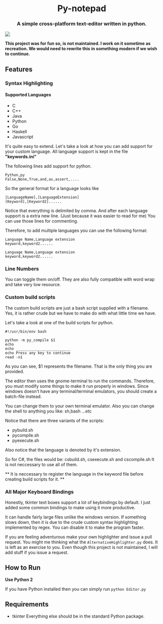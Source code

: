 <p align="center">
<h1 align="center"> Py-notepad </h1>

<h3 align="center">A simple cross-platform text-editor written in python.</h3>

<img src="https://raw.githubusercontent.com/GnikDroy/py-notepad/master/screenshots/screenshot.png">
</p>

**This project was for fun so, is not maintained. I work on it sometime as recreation. We would need to rewrite this in something modern if we wish to continue.**

## Features

### Syntax Highlighting

#### Supported Languages
- C
- C++
- Java
- Python
- Go
- Haskell
- Javascript

It's quite easy to extend. Let's take a look at how you can add support for your custom language.
All language support is kept in the file **"keywords.ini"**

The following lines add support for python.
```
Python,py
False,None,True,and,as,assert,....
```

So the general format for a language looks like

```
[LanguageName],[LanguageExtension]
[Keyword],[Keyword2]......
```

Notice that everything is delimited by comma.
And after each language support is a extra new line. 
(Just because it was easier to read for me)
You can use those lines for commenting.

Therefore, to add multiple languages you can use the following format:

```
Language Name,Language extension
keyword,keyword2......

Language Name,Language extension
keyword,keyword2......

```

### Line Numbers
You can toggle them on/off. They are also fully compatible with word wrap
and take very low resource.

### Custom build scripts
The custom build scripts are just a bash script supplied with a filename.
Yes, it is rather crude but we have to make do with what little time we have.

Let's take a look at one of the build scripts for python.

```
#!/usr/bin/env bash

python -m py_compile $1
echo
echo _________________________
echo Press any key to continue
read -n1
```

As you can see, $1 represents the filename.
That is the only thing you are provided.

The editor then uses the gnome-terminal to run the commands.
Therefore, you must modify some things to make it run properly in windows.
Since windows doesn't have any terminal/terminal emulators, you should create a batch-file instead.

You can change them to your own terminal emulator.
Also you can change the shell to anything you like: sh,bash ...etc

Notice that there are three variants of the scripts:
- pybuild.sh
- pycompile.sh
- pyexecute.sh

Also notice that the language is denoted by it's extension.

So for C#, the files would be: csbuild.sh, csexecute.sh and cscompile.sh
It is not neccessary to use all of them. 

** It is neccessary to register the language in the keyword file before creating build scripts for it. **
 

### All Major Keyboard Bindings
Honestly, tkinter text boxes support a lot of keybindings by default.
I just added some common bindings to make using it more productive.

It can handle fairly large files unlike the windows version. If something slows down, then it is due to the crude custom syntax highlighting implemented by regex.
You can disable it to make the program faster.

If you are feeling adventurous make your own highlighter and issue a pull request.
You might me thinking what the `AlternativeHighlighter.py` does.
It is left as an exercise to you.
Even though this project is not maintained, I will add stuff if you issue a request. 
 
## How to Run

**Use Python 2**

If you have Python installed then you can simply run `python Editor.py`


## Requirements
- tkinter
Everything else should be in the standard Python package.

